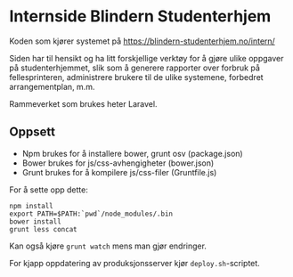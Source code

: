 # Internside Blindern Studenterhjem

Koden som kjører systemet på https://blindern-studenterhjem.no/intern/

Siden har til hensikt og ha litt forskjellige verktøy for å gjøre
ulike oppgaver på studenterhjemmet, slik som å generere rapporter
over forbruk på fellesprinteren, administrere brukere til de ulike
systemene, forbedret arrangementplan, m.m.

Rammeverket som brukes heter Laravel.

## Oppsett

* Npm brukes for å installere bower, grunt osv (package.json)
* Bower brukes for js/css-avhengigheter (bower.json)
* Grunt brukes for å kompilere js/css-filer (Gruntfile.js)

For å sette opp dette:

```
npm install
export PATH=$PATH:`pwd`/node_modules/.bin
bower install
grunt less concat
```

Kan også kjøre ```grunt watch``` mens man gjør endringer.

For kjapp oppdatering av produksjonsserver kjør ```deploy.sh```-scriptet.

